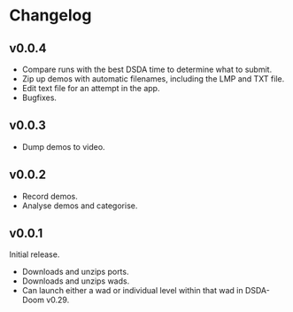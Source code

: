 # Changelog

## v0.0.4

* Compare runs with the best DSDA time to determine what to submit. 
* Zip up demos with automatic filenames, including the LMP and TXT file. 
* Edit text file for an attempt in the app. 
* Bugfixes. 

## v0.0.3

* Dump demos to video.

## v0.0.2

* Record demos. 
* Analyse demos and categorise. 

## v0.0.1

Initial release. 

* Downloads and unzips ports.
* Downloads and unzips wads. 
* Can launch either a wad or individual level within that wad in DSDA-Doom v0.29.
